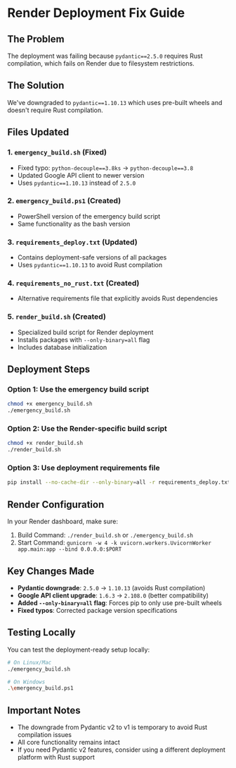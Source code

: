# Render Deployment Fix Guide

## The Problem
The deployment was failing because `pydantic==2.5.0` requires Rust compilation, which fails on Render due to filesystem restrictions.

## The Solution
We've downgraded to `pydantic==1.10.13` which uses pre-built wheels and doesn't require Rust compilation.

## Files Updated

### 1. `emergency_build.sh` (Fixed)
- Fixed typo: `python-decouple==3.8ks` → `python-decouple==3.8`
- Updated Google API client to newer version
- Uses `pydantic==1.10.13` instead of `2.5.0`

### 2. `emergency_build.ps1` (Created)
- PowerShell version of the emergency build script
- Same functionality as the bash version

### 3. `requirements_deploy.txt` (Updated)
- Contains deployment-safe versions of all packages
- Uses `pydantic==1.10.13` to avoid Rust compilation

### 4. `requirements_no_rust.txt` (Created)
- Alternative requirements file that explicitly avoids Rust dependencies

### 5. `render_build.sh` (Created)
- Specialized build script for Render deployment
- Installs packages with `--only-binary=all` flag
- Includes database initialization

## Deployment Steps

### Option 1: Use the emergency build script
```bash
chmod +x emergency_build.sh
./emergency_build.sh
```

### Option 2: Use the Render-specific build script
```bash
chmod +x render_build.sh
./render_build.sh
```

### Option 3: Use deployment requirements file
```bash
pip install --no-cache-dir --only-binary=all -r requirements_deploy.txt
```

## Render Configuration
In your Render dashboard, make sure:
1. Build Command: `./render_build.sh` or `./emergency_build.sh`
2. Start Command: `gunicorn -w 4 -k uvicorn.workers.UvicornWorker app.main:app --bind 0.0.0.0:$PORT`

## Key Changes Made
- **Pydantic downgrade**: `2.5.0` → `1.10.13` (avoids Rust compilation)
- **Google API client upgrade**: `1.6.3` → `2.108.0` (better compatibility)
- **Added `--only-binary=all` flag**: Forces pip to only use pre-built wheels
- **Fixed typos**: Corrected package version specifications

## Testing Locally
You can test the deployment-ready setup locally:
```bash
# On Linux/Mac
./emergency_build.sh

# On Windows
.\emergency_build.ps1
```

## Important Notes
- The downgrade from Pydantic v2 to v1 is temporary to avoid Rust compilation issues
- All core functionality remains intact
- If you need Pydantic v2 features, consider using a different deployment platform with Rust support
